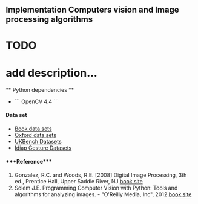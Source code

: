 ## Implementation Computers vision and Image processing algorithms
# TODO
# add description...

** Python dependencies ** 
<div>
<ul>
<li>``` OpenCV 4.4 ```</li>
</ul>
</div>

<div>
<h4>Data set</h4>
<ul>
 <li><a href="http://programmingcomputervision.com">Book data sets</a></li>
 <li><a href="https://www.robots.ox.ac.uk/~vgg/data/">Oxford data sets</a></li>
 <li><a href="https://archive.org/details/ukbench">UKBench Datasets</a></li>
 <li><a href="https://idiap.ch/resource/gestures">Idiap Gesture Datasets</a></li>
</ul>
</div>

<div>
<h4>***Reference***</h4>
<ol>
    <li>Gonzalez, R.C. and Woods, R.E. [2008] Digital Image Processing, 3th ed., Prentice Hall, Upper Saddle River, NJ <a href="http://imageprocessingplace.com">book site</a></li>
    <li>Solem J.E. Programming Computer Vision with Python: Tools and algorithms for analyzing images. - "O'Reilly Media, Inc", 2012 <a href="http://programmingcomputervision.com">book site</a></li>
</ol>
</div>

